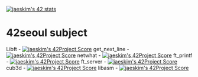 [![jaeskim's 42 stats](https://badge42.herokuapp.com/api/stats/heryu)](https://github.com/JaeSeoKim/badge42)

# 42seoul subject
Libft - [![jaeskim's 42Project Score](https://badge42.herokuapp.com/api/project/heryu/Libft)](https://github.com/JaeSeoKim/badge42)
get_next_line - [![jaeskim's 42Project Score](https://badge42.herokuapp.com/api/project/heryu/get_next_line)](https://github.com/JaeSeoKim/badge42)
netwhat - [![jaeskim's 42Project Score](https://badge42.herokuapp.com/api/project/heryu/netwhat)](https://github.com/JaeSeoKim/badge42)
ft_printf - [![jaeskim's 42Project Score](https://badge42.herokuapp.com/api/project/heryu/ft_printf)](https://github.com/JaeSeoKim/badge42)
ft_server - [![jaeskim's 42Project Score](https://badge42.herokuapp.com/api/project/heryu/ft_server)](https://github.com/JaeSeoKim/badge42)
cub3d - [![jaeskim's 42Project Score](https://badge42.herokuapp.com/api/project/heryu/cub3d)](https://github.com/JaeSeoKim/badge42)
libasm - [![jaeskim's 42Project Score](https://badge42.herokuapp.com/api/project/heryu/libasm)](https://github.com/JaeSeoKim/badge42)
